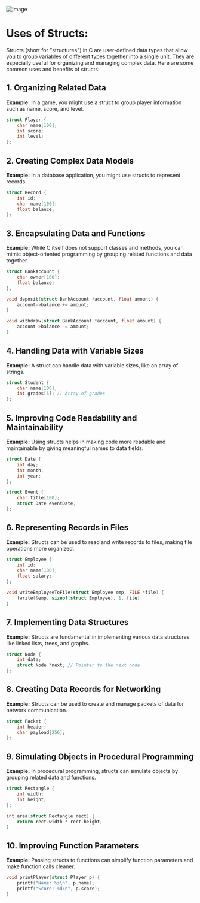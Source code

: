 ![image](https://github.com/user-attachments/assets/43c2b658-4963-4b29-971e-ac05c0ca5ecc)

# Uses of Structs:

Structs (short for "structures") in C are user-defined data types that allow you to group variables of different types together into a single unit. They are especially useful for organizing and managing complex data. Here are some common uses and benefits of structs:

## 1. Organizing Related Data
**Example:** In a game, you might use a struct to group player information such as name, score, and level.
```c
struct Player {
    char name[100];
    int score;
    int level;
};
```

## 2. Creating Complex Data Models
**Example:** In a database application, you might use structs to represent records.
```c
struct Record {
    int id;
    char name[100];
    float balance;
};
```

## 3. Encapsulating Data and Functions
**Example:** While C itself does not support classes and methods, you can mimic object-oriented programming by grouping related functions and data together.
```c
struct BankAccount {
    char owner[100];
    float balance;
};

void deposit(struct BankAccount *account, float amount) {
    account->balance += amount;
}

void withdraw(struct BankAccount *account, float amount) {
    account->balance -= amount;
}

```

## 4. Handling Data with Variable Sizes
**Example:** A struct can handle data with variable sizes, like an array of strings.
```c
struct Student {
    char name[100];
    int grades[5]; // Array of grades
};
```

## 5. Improving Code Readability and Maintainability
**Example:** Using structs helps in making code more readable and maintainable by giving meaningful names to data fields.
```c
struct Date {
    int day;
    int month;
    int year;
};

struct Event {
    char title[100];
    struct Date eventDate;
};
```

## 6. Representing Records in Files
**Example:** Structs can be used to read and write records to files, making file operations more organized.
```c
struct Employee {
    int id;
    char name[100];
    float salary;
};

void writeEmployeeToFile(struct Employee emp, FILE *file) {
    fwrite(&emp, sizeof(struct Employee), 1, file);
}
```

## 7. Implementing Data Structures
**Example:** Structs are fundamental in implementing various data structures like linked lists, trees, and graphs.
```c
struct Node {
    int data;
    struct Node *next; // Pointer to the next node
};
```

## 8. Creating Data Records for Networking
**Example:** Structs can be used to create and manage packets of data for network communication.
```c
struct Packet {
    int header;
    char payload[256];
};
```

## 9. Simulating Objects in Procedural Programming
**Example:** In procedural programming, structs can simulate objects by grouping related data and functions.
```c
struct Rectangle {
    int width;
    int height;
};

int area(struct Rectangle rect) {
    return rect.width * rect.height;
}
```

## 10. Improving Function Parameters
**Example:** Passing structs to functions can simplify function parameters and make function calls cleaner.
```c
void printPlayer(struct Player p) {
    printf("Name: %s\n", p.name);
    printf("Score: %d\n", p.score);
}
```
